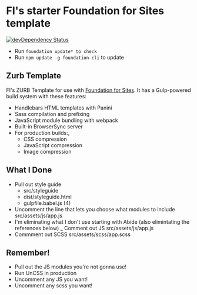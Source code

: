# FI's starter Foundation for Sites template

[![devDependency Status](https://david-dm.org/zurb/foundation-zurb-template/dev-status.svg)](https://david-dm.org/zurb/foundation-zurb-template#info=devDependencies)

- Run `foundation update* to check`
- Run `npm update -g foundation-cli` to update

## Zurb Template

FI's ZURB Template for use with [Foundation for Sites](http://foundation.zurb.com/sites). It has a Gulp-powered build system with these features:

- Handlebars HTML templates with Panini
- Sass compilation and prefixing
- JavaScript module bundling with webpack
- Built-in BrowserSync server
- For production builds:, 
  - CSS compression
  - JavaScript compression
  - Image compression

## What I Done

- Pull out style guide 
  - src/styleguide
  - dist/styleguide.html
  - gulpfile.babel.js (4)
- Uncomment the line that lets you choose what modules to include src/assets/js/app.js
- I'm eliminating what I don't use starting with Abide (also elimintating the references below)
_ Comment out JS src/assets/js/app.js
- Commment out SCSS src/assets/scss/app.scss

## Remember!

- Pull out the JS modules you're not gonna use!
- Run UnCSS in production
- Uncomment any JS you want!
- Uncomment any scss you want!
